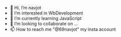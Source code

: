 - 👋 Hi, I’m navjot
- 👀 I’m interested in WbDevelopment
- 🌱 I’m currently learning JavaScript
- 💞️ I’m looking to collaborate on ...
- 📫 How to reach me "@69navjot" my insta account

<!---
69navjot/69navjot is a ✨ special ✨ repository because its `README.md` (this file) appears on your GitHub profile.
You can click the Preview link to take a look at your changes.
--->
